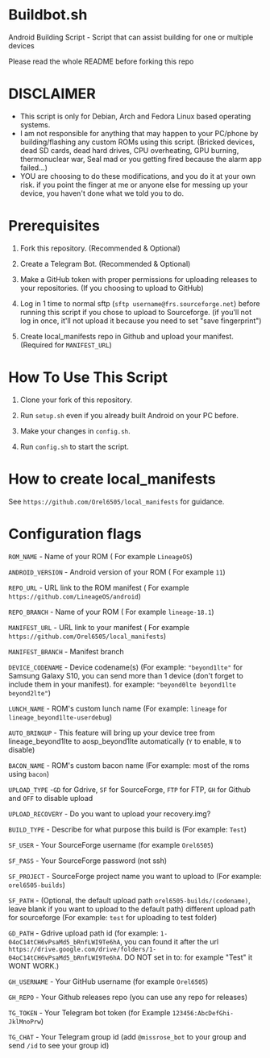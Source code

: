 # Buildbot.sh
Android Building Script - Script that can assist building for one or multiple devices

Please read the whole README before forking this repo

# DISCLAIMER
* This script is only for Debian, Arch and Fedora Linux based operating systems.
* I am not responsible for anything that may happen to your PC/phone by building/flashing
any custom ROMs using this script. (Bricked devices, dead SD cards, dead hard drives, CPU overheating,
GPU burning, thermonuclear war, Seal mad or you getting fired because the alarm app
failed…)
* YOU are choosing to do these modifications, and you do it at your own risk.
if you point the finger at me or anyone else for messing up your device, you haven't
done what we told you to do.

# Prerequisites

1. Fork this repository. (Recommended & Optional)

2. Create a Telegram Bot. (Recommended & Optional)

3. Make a GitHub token with proper permissions for uploading releases to your repositories. (If you choosing to upload to GitHub)

4. Log in 1 time to normal sftp (`sftp username@frs.sourceforge.net`) before running this script if you chose to upload to Sourceforge. (if you'll not log in once, it'll not upload it because you need to set "save fingerprint")

5. Create local_manifests repo in Github and upload your manifest. (Required for `MANIFEST_URL`)

# How To Use This Script

1. Clone your fork of this repository.

2. Run `setup.sh` even if you already built Android on your PC before.

3. Make your changes in `config.sh`.

4. Run `config.sh` to start the script.

# How to create local_manifests

See `https://github.com/Orel6505/local_manifests` for guidance.

# Configuration flags

`ROM_NAME` - Name of your ROM ( For example `LineageOS`)

`ANDROID_VERSION` - Android version of your ROM ( For example `11`)

`REPO_URL` -  URL link to the ROM manifest ( For example `https://github.com/LineageOS/android`)

`REPO_BRANCH` -  Name of your ROM ( For example `lineage-18.1`)

`MANIFEST_URL` -  URL link to your manifest ( For example `https://github.com/Orel6505/local_manifests`)

`MANIFEST_BRANCH` -  Manifest branch

`DEVICE_CODENAME` - Device codename(s) (For example: `"beyond1lte"` for Samsung Galaxy S10, you can send more than 1 device (don't forget to include them in your manifest). for example: `"beyond0lte beyond1lte beyond2lte"`)

`LUNCH_NAME` - ROM's custom lunch name (For example: `lineage` for `lineage_beyond1lte-userdebug`)

`AUTO_BRINGUP` - This feature will bring up your device tree from lineage_beyond1lte to aosp_beyond1lte automatically (`Y` to enable, `N` to disable)

`BACON_NAME` - ROM's custom bacon name (For example: most of the roms using `bacon`)

`UPLOAD_TYPE` -`GD` for Gdrive, `SF` for SourceForge, `FTP` for FTP, `GH` for Github and `OFF` to disable upload

`UPLOAD_RECOVERY` - Do you want to upload your recovery.img?

`BUILD_TYPE` - Describe for what purpose this build is (For example: `Test`)

`SF_USER` -  Your SourceForge username (for example `Orel6505`)

`SF_PASS` -  Your SourceForge password (not ssh)

`SF_PROJECT` - SourceForge project name you want to upload to (For example: `orel6505-builds`)

`SF_PATH` - (Optional, the default upload path `orel6505-builds/(codename)`, leave blank if you want to upload to the default path) different upload path for sourceforge (For example: `test` for uploading to test folder)

`GD_PATH` - Gdrive upload path id (for example: `1-04oC14tCH6vPsaMd5_bRnfLWI9Te6hA`, you can found it after the url `https://drive.google.com/drive/folders/1-04oC14tCH6vPsaMd5_bRnfLWI9Te6hA`. DO NOT set in to: for example "Test" it WONT WORK.)

`GH_USERNAME` - Your GitHub username (for example `Orel6505`)

`GH_REPO` - Your Github releases repo (you can use any repo for releases)

`TG_TOKEN` - Your Telegram bot token (for Example `123456:AbcDefGhi-JklMnoPrw`)

`TG_CHAT` - Your Telegram group id (add `@missrose_bot` to your group and send `/id` to see your group id)
